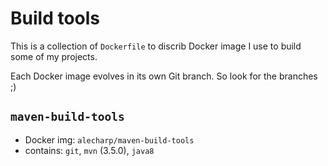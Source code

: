 # Build tools
This is a collection of `Dockerfile` to discrib Docker image I use to build some of my projects.

Each Docker image evolves in its own Git branch. So look for the branches ;)

## `maven-build-tools`

 - Docker img: `alecharp/maven-build-tools`
 - contains: `git`, `mvn` (3.5.0), `java8`
